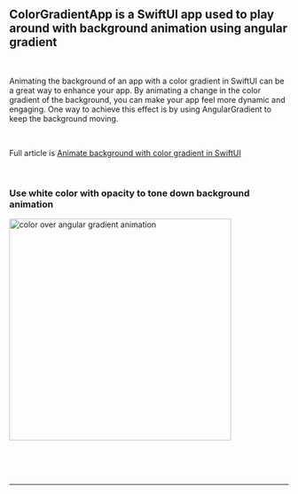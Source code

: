 ## ColorGradientApp is a SwiftUI app used to play around with background animation using angular gradient


<BR>

Animating the background of an app with a color gradient in SwiftUI can be a great
way to enhance your app. By animating a change in the color gradient of the
background, you can make your app feel more dynamic and engaging. One way to achieve
this effect is by using AngularGradient to keep the background moving.


<BR>

Full article is <a href="https://swdevnotes.com/swift/2023/animate-background-with-color-gradient-in-swiftui/" target="_blank">
Animate background with color gradient in SwiftUI
</a>




<BR>


### Use white color with opacity to tone down background animation
<img width="400" 
alt="color over angular gradient animation"
src="https://github.com/calleric/swift/blob/main/AngularGradientApp/images/color-over-angular-gradient.png">

<BR>






<BR>
<BR>
<HR>
<BR>


